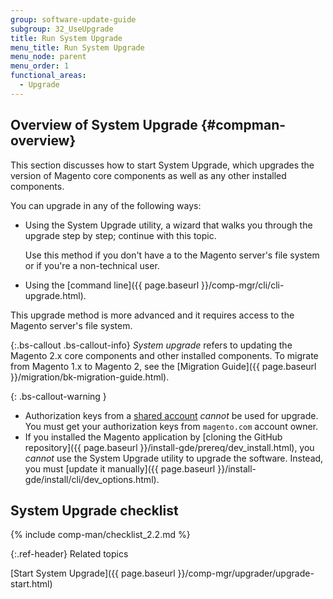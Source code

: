 ```yaml
---
group: software-update-guide
subgroup: 32_UseUpgrade
title: Run System Upgrade
menu_title: Run System Upgrade
menu_node: parent
menu_order: 1
functional_areas:
  - Upgrade
---
```


## Overview of System Upgrade {#compman-overview}

This section discusses how to start System Upgrade, which upgrades the version of Magento core components as well as any other installed components.

You can upgrade in any of the following ways:

*  Using the System Upgrade utility, a wizard that walks you through the upgrade step by step; continue with this topic.

   Use this method if you don't have a to the Magento server's file system or if you're a non-technical user.

*  Using the [command line]({{ page.baseurl }}/comp-mgr/cli/cli-upgrade.html).

 This upgrade method is more advanced and it requires access to the Magento server's file system.

{:.bs-callout .bs-callout-info}
_System upgrade_ refers to updating the Magento 2.x core components and other installed components. To migrate from Magento 1.x to Magento 2, see the [Migration Guide]({{ page.baseurl }}/migration/bk-migration-guide.html).

{: .bs-callout-warning }

*  Authorization keys from a [shared account](http://docs.magento.com/m2/ce/user_guide/magento/magento-account-share.html) _cannot_ be used for upgrade. You must get your authorization keys from `magento.com` account owner.
*  If you installed the Magento application by [cloning the GitHub repository]({{ page.baseurl }}/install-gde/prereq/dev_install.html), you _cannot_ use the System Upgrade utility to upgrade the software. Instead, you must [update it manually]({{ page.baseurl }}/install-gde/install/cli/dev_options.html).

## System Upgrade checklist
{% include comp-man/checklist_2.2.md %}

{:.ref-header}
Related topics

[Start System Upgrade]({{ page.baseurl }}/comp-mgr/upgrader/upgrade-start.html)

